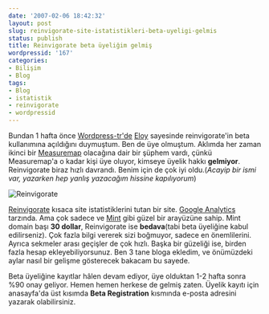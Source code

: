 ```yaml
---
date: '2007-02-06 18:42:32'
layout: post
slug: reinvigorate-site-istatistikleri-beta-uyeligi-gelmis
status: publish
title: Reinvigorate beta üyeliğim gelmiş
wordpressid: '167'
categories:
- Bilişim
- Blog
tags:
- Blog
- istatistik
- reinvigorate
- wordpressid
---
```


Bundan 1 hafta önce [Wordpress-tr'de](http://www.wordpressid-tr.com/re_invigorate/) [Eloy](http://www.cisday.org/) sayesinde reinvigorate'in beta kullanımına açıldığını duymuştum. Ben de üye olmuştum. Aklımda her zaman ikinci bir [Measuremap](http://www.measuremap.com/) olacağına dair bir şüphem vardı, çünkü Measuremap'a o kadar kişi üye oluyor, kimseye üyelik hakkı **gelmiyor**. Reinvigorate biraz hızlı davrandı. Benim için de çok iyi oldu.(_Acayip bir ismi var, yazarken hep yanlış yazacağım hissine kapılıyorum_)

![Reinvigorate](http://arsln.org/image/reinvigorate.jpg)

[Reinvigorate](http://www.reinvigorate.net/) kısaca site istatistiklerini tutan bir site. [Google Analytics](http://www.google.com/analytics/index.html) tarzında. Ama çok sadece ve [Mint](http://haveamint.com/) gibi güzel bir arayüzüne sahip. Mint domain başı **30 dollar**, Reinvigorate ise **bedava**(tabi beta üyeliğine kabul edilirseniz). Çok fazla bilgi vererek sizi boğmuyor, sadece en önemlilerini. Ayrıca sekmeler arası geçişler de çok hızlı. Başka bir güzeliği ise, birden fazla hesap ekleyebiliyorsunuz. Ben 3 tane bloga ekledim, ve önümüzdeki aylar nasıl bir gelişme gösterecek bakacam bu sayede.

Beta üyeliğine kayıtlar hâlen devam ediyor, üye olduktan 1-2 hafta sonra %90 onay geliyor. Hemen hemen herkese de gelmiş zaten. Üyelik kayıtı için anasayfa'da üst kısımda **Beta Registration** kısmında e-posta adresini yazarak olabilirsiniz.
